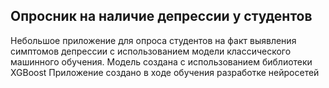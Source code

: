 Опросник на наличие депрессии у студентов
--------------------
Небольшое приложение для опроса студентов на факт выявления симптомов депрессии с использованием модели классического машинного обучения. Модель создана с использованием библиотеки XGBoost
Приложение создано в ходе обучения разработке нейросетей
